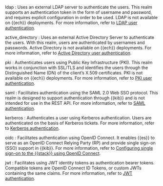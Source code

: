 ldap
:   Uses an external LDAP server to authenticate the users. This realm supports an authentication token in the form of username and password, and requires explicit configuration in order to be used. LDAP is not available on {{ech}} deployments. For more information, refer to [LDAP user authentication](/deploy-manage/users-roles/cluster-or-deployment-auth/ldap.md).

active_directory
:   Uses an external Active Directory Server to authenticate the users. With this realm, users are authenticated by usernames and passwords. Active Directory is not available on {{ech}} deployments. For more information, refer to [Active Directory user authentication](/deploy-manage/users-roles/cluster-or-deployment-auth/active-directory.md).

pki
:   Authenticates users using Public Key Infrastructure (PKI). This realm works in conjunction with SSL/TLS and identifies the users through the Distinguished Name (DN) of the client’s X.509 certificates. PKI is not available on {{ech}} deployments. For more information, refer to [PKI user authentication](/deploy-manage/users-roles/cluster-or-deployment-auth/pki.md).

saml
:   Facilitates authentication using the SAML 2.0 Web SSO protocol. This realm is designed to support authentication through {{kib}} and is not intended for use in the REST API. For more information, refer to [SAML authentication](/deploy-manage/users-roles/cluster-or-deployment-auth/saml.md).

kerberos
:   Authenticates a user using Kerberos authentication. Users are authenticated on the basis of Kerberos tickets. For more information, refer to [Kerberos authentication](/deploy-manage/users-roles/cluster-or-deployment-auth/kerberos.md).

oidc
:   Facilitates authentication using OpenID Connect. It enables {{es}} to serve as an OpenID Connect Relying Party (RP) and provide single sign-on (SSO) support in {{kib}}. For more information, refer to [Configuring single sign-on to the {{stack}} using OpenID Connect](/deploy-manage/users-roles/cluster-or-deployment-auth/openid-connect.md).

jwt
:   Facilitates using JWT identity tokens as authentication bearer tokens. Compatible tokens are OpenID Connect ID Tokens, or custom JWTs containing the same claims. For more information, refer to [JWT authentication](/deploy-manage/users-roles/cluster-or-deployment-auth/jwt.md).